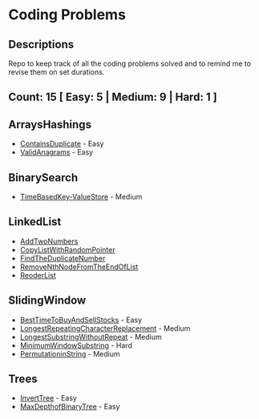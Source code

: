 # Coding Problems

## Descriptions
Repo to keep track of all the coding problems solved and to remind me to revise them on set durations.


## Count: 15 [ Easy: 5 | Medium: 9 | Hard: 1 ]

## ArraysHashings

- [ContainsDuplicate](Problems/ArraysHashings/ContainsDuplicate.md) - Easy
- [ValidAnagrams](Problems/ArraysHashings/ValidAnagrams.md) - Easy

## BinarySearch

- [TimeBasedKey-ValueStore](Problems/BinarySearch/TimeBasedKey-ValueStore.md) - Medium

## LinkedList

- [AddTwoNumbers](Problems/LinkedList/AddTwoNumbers.md)
- [CopyListWithRandomPointer](Problems/LinkedList/CopyListWithRandomPointer.md)
- [FindTheDuplicateNumber](Problems/LinkedList/FindTheDuplicateNumber.md)
- [RemoveNthNodeFromTheEndOfList](Problems/LinkedList/RemoveNthNodeFromTheEndOfList.md)
- [ReoderList](Problems/LinkedList/ReoderList.md)

## SlidingWindow

- [BestTimeToBuyAndSellStocks](Problems/SlidingWindow/BestTimeToBuyAndSellStocks.md) - Easy
- [LongestRepeatingCharacterReplacement](Problems/SlidingWindow/LongestRepeatingCharacterReplacement.md) - Medium
- [LongestSubstringWithoutRepeat](Problems/SlidingWindow/LongestSubstringWithoutRepeat.md) - Medium
- [MinimumWindowSubstring](Problems/SlidingWindow/MinimumWindowSubstring.md) - Hard
- [PermutationinString](Problems/SlidingWindow/PermutationinString.md) - Medium

## Trees

- [InvertTree](Problems/Trees/InvertTree.md) - Easy
- [MaxDepthofBinaryTree](Problems/Trees/MaxDepthofBinaryTree.md) - Easy
